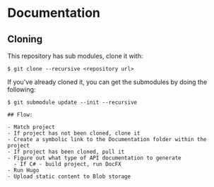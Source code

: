 # Documentation

## Cloning

This repository has sub modules, clone it with:

```shell
$ git clone --recursive <repository url>
```

If you've already cloned it, you can get the submodules by doing the following:

```shell
$ git submodule update --init --recursive

## Flow:

- Match project
- If project has not been cloned, clone it
- Create a symbolic link to the Documentation folder within the project
- If project has been cloned, pull it
- Figure out what type of API documentation to generate
  - If C# - build project, run DocFX
- Run Hugo
- Upload static content to Blob storage
